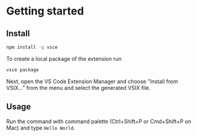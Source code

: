 # Getting started

## Install

```sh
npm install -g vsce
```

To create a local package of the extension run

```sh
vsce package
```

Next, open the VS Code Extension Manager and choose "Install from VSIX..." from the menu and select the generated VSIX file.

## Usage

Run the command with command palette (Ctrl+Shift+P or Cmd+Shift+P on Mac) and type `Hello World`.
